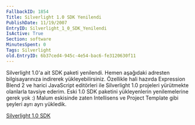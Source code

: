 ```yaml
---
FallbackID: 1854
Title: Silverlight 1.0 SDK Yenilendi
PublishDate: 11/19/2007
EntryID: Silverlight_1_0_SDK_Yenilendi
IsActive: True
Section: software
MinutesSpent: 0
Tags: Silverlight
old.EntryID: 6b37ced4-945c-4e54-bac6-fe3120630f11
---
```

Silverlight 1.0'a ait SDK paketi yenilendi. Hemen aşağıdaki adresten
bilgisayarınıza indirerek yükleyebilirsiniz. Özellikle hali hazırda
Expression Blend 2 ve harici JavaScript editörleri ile Silverlight 1.0
projeleri yürütmekte olanlarla tavsiye ederim. Eski 1.0 SDK paketini
yükleyenlerin yenilemelerine gerek yok :) Malum eskisinde zaten
Intellisens ve Project Template gibi şeyleri ayrı ayrı yükledik.

[Silverlight 1.0
SDK](http://www.microsoft.com/downloads/details.aspx?FamilyId=FB7900DB-4380-4B0F-BB95-0BAEC714EE17&displaylang=en)


